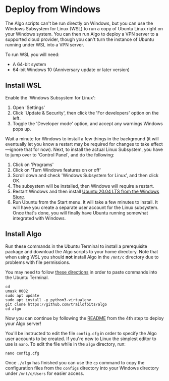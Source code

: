 # Deploy from Windows

The Algo scripts can't be run directly on Windows, but you can use the Windows Subsystem for Linux (WSL) to run a copy of Ubuntu Linux right on your Windows system. You can then run Algo to deploy a VPN server to a supported cloud provider, though you can't turn the instance of Ubuntu running under WSL into a VPN server.

To run WSL you will need:

* A 64-bit system
* 64-bit Windows 10 (Anniversary update or later version)

## Install WSL

Enable the 'Windows Subsystem for Linux':

1. Open 'Settings'
2. Click 'Update & Security', then click the 'For developers' option on the left.
3. Toggle the 'Developer mode' option, and accept any warnings Windows pops up.

Wait a minute for Windows to install a few things in the background (it will eventually let you know a restart may be required for changes to take effect—ignore that for now). Next, to install the actual Linux Subsystem, you have to jump over to 'Control Panel', and do the following:

1. Click on 'Programs'
2. Click on 'Turn Windows features on or off'
3. Scroll down and check 'Windows Subsystem for Linux', and then click OK.
4. The subsystem will be installed, then Windows will require a restart.
5. Restart Windows and then install [Ubuntu 20.04 LTS from the Windows Store](https://www.microsoft.com/p/ubuntu-2004-lts/9n6svws3rx71).
6. Run Ubuntu from the Start menu. It will take a few minutes to install. It will have you create a separate user account for the Linux subsystem. Once that's done, you will finally have Ubuntu running somewhat integrated with Windows.

## Install Algo

Run these commands in the Ubuntu Terminal to install a prerequisite package and download the Algo scripts to your home directory. Note that when using WSL you should **not** install Algo in the `/mnt/c` directory due to problems with file permissions.

You may need to follow [these directions](https://devblogs.microsoft.com/commandline/copy-and-paste-arrives-for-linuxwsl-consoles/) in order to paste commands into the Ubuntu Terminal.

```shell
cd
umask 0002
sudo apt update
sudo apt install -y python3-virtualenv
git clone https://github.com/trailofbits/algo
cd algo
```

Now you can continue by following the [README](https://github.com/trailofbits/algo#deploy-the-algo-server) from the 4th step to deploy your Algo server!

You'll be instructed to edit the file `config.cfg` in order to specify the Algo user accounts to be created. If you're new to Linux the simplest editor to use is `nano`. To edit the file while in the `algo` directory, run:
```shell
nano config.cfg
```
Once `./algo` has finished you can use the `cp` command to copy the configuration files from the `configs` directory into your Windows directory under `/mnt/c/Users` for easier access.
